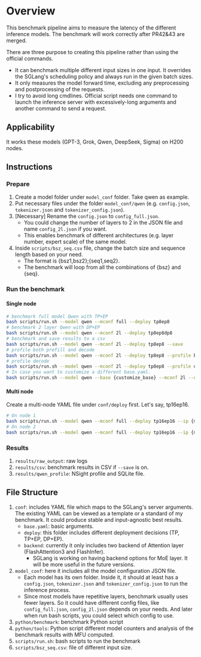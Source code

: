 # Overview
This benchmark pipeline aims to measure the latency of the different inference models.
The benchmark will work correctly after PR42&43 are merged.

There are three purpose to creating this pipeline rather than using the official commands.

* It can benchmark multiple different input sizes in one input. It overrides the SGLang's scheduling policy and always run in the given batch sizes.
* It only measures the model forward time, excluding any preprocessing and postprocessing of the requests.
* I try to avoid long cmdlines. Official script needs one command to launch the inference server with excessively-long arguments and another command to send a request.

## Applicability
It works these models (GPT-3, Grok, Qwen, DeepSeek, Sigma) on H200 nodes.
## Instructions
### Prepare
1. Create a model folder under `model_conf` folder. Take qwen as example.
2. Put necessary files under the folder `model_conf/qwen` (e.g. `config.json`, `tokenizer.json` and `tokenizer_config.json`).
3. [Necessary] Rename the `config.json` to `config_full.json`.
    * You could change the number of layers to 2 in the JSON file and name `config_2l.json` if you want.
    * This enables benchmark of different architectures (e.g. layer number, expert scale) of the same model.
4. Inside `scripts/bsz_seq.csv` file, change the batch size and sequence length based on your need.
    * The format is {bsz1,bsz2};{seq1,seq2}.
    * The benchmark will loop from all the combinations of {bsz} and {seq}.
### Run the benchmark
#### Single node
```bash
# benchmark full model Qwen with TP+EP
bash scripts/run.sh --model qwen --mconf full --deploy tp8ep8
# benchmark 2 layer Qwen with DP+EP
bash scripts/run.sh --model qwen --mconf 2l --deploy tp8ep8dp8
# benchmark and save results to a csv
bash scripts/run.sh --model qwen --mconf 2l --deploy tp8ep8 --save
# profile both prefill and decode
bash scripts/run.sh --model qwen --mconf 2l --deploy tp8ep8 --profile both
# profile decode
bash scripts/run.sh --model qwen --mconf 2l --deploy tp8ep8 --profile decode
# In case you want to customize a different base.yaml.
bash scripts/run.sh --model qwen --base {customize_base} --mconf 2l --deploy tp8ep8 --profile decode
```
#### Multi node
Create a multi-node YAML file under `conf/deploy` first. Let's say, tp16ep16.
```bash
# On node 1
bash scripts/run.sh --model qwen --mconf full --deploy tp16ep16 --ip {master_ip}
# On node 2
bash scripts/run.sh --model qwen --mconf full --deploy tp16ep16 --ip {master_ip} --rank 1
```
### Results
1. `results/raw_output`: raw logs
2. `results/csv`: benchmark results in CSV if `--save` is on.
3. `results/qwen_profile`: NSight profile and SQLite file.

## File Structure
1. `conf`: includes YAML file which maps to the SGLang's server arguments. The existing YAML can be viewed as a template or a standard of my benchmark. It could produce stable and input-agnostic best results.
    * `base.yaml`: basic arguments.
    * `deploy`: this folder includes different deployment decisions (TP, TP+EP, DP+EP).
    * `backend`: currently it only includes two backend of Attention layer (FlashAttention3 and FlashInfer).
        * SGLang is working on having backend options for MoE layer. It will be more useful in the future versions.
2. `model_conf`: here it includes all the model configuration JSON file.
    * Each model has its own folder. Inside it, it should at least has a `config.json`, `tokenizer.json` and `tokenizer_config.json` to run the inference process.
    * Since most models have repetitive layers, benchmark usually uses fewer layers. So it could have different config files, like `config_full.json`, `config_2l.json` depends on your needs. And later when run bash scripts, you could select which config to use.
3. `python/benchmark`: benchmark Python script
4. `python/tools`: Python script different model counters and analysis of the benchmark results with MFU computed.
5. `scripts/run.sh`: bash scripts to run the benchmark
6. `scripts/bsz_seq.csv`: file of different input size.
